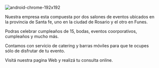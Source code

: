 ![android-chrome-192x192](https://user-images.githubusercontent.com/106201160/178334051-ba49a5cc-bf59-481d-b2aa-8e9423057ae1.png)

Nuestra empresa esta compuesta por dos salones de eventos ubicados en la provincia de Santa fe, uno en la ciudad de Rosario y el otro en Funes.

Podras celebrar cumpleaños de 15, bodas, eventos coorporativos, cumpleaños y mucho más.

Contamos con servicio de catering y barras móviles para que te ocupes sólo de disfrutar de tu evento.

Visitá nuestra pagina Web y realizá tu consulta online.

